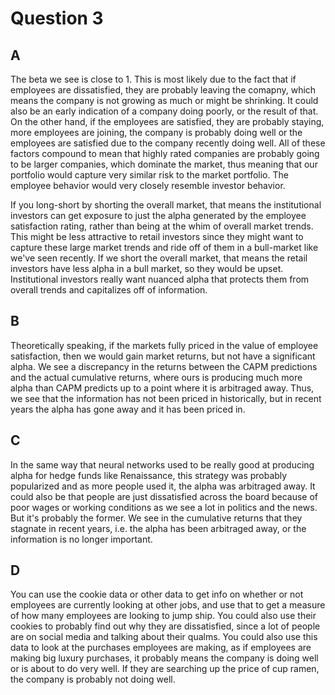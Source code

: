 # Question 3
## A
The beta we see is close to 1. This is most likely due to the fact that if employees are dissatisfied, they are probably leaving the comapny, which means the company is not growing as much or might be shrinking. It could also be an early indication of a company doing poorly, or the result of that. On the other hand, if the employees are satisfied, they are probably staying, more employees are joining, the company is probably doing well or the employees are satisfied due to the company recently doing well. All of these factors compound to mean that highly rated companies are probably going to be larger companies, which dominate the market, thus meaning that our portfolio would capture very similar risk to the market portfolio. The employee behavior would very closely resemble investor behavior.

If you long-short by shorting the overall market, that means the institutional investors can get exposure to just the alpha generated by the employee satisfaction rating, rather than being at the whim of overall market trends. This might be less attractive to retail investors since they might want to capture these large market trends and ride off of them in a bull-market like we've seen recently. If we short the overall market, that means the retail investors have less alpha in a bull market, so they would be upset. Institutional investors really want nuanced alpha that protects them from overall trends and capitalizes off of information. 

## B
Theoretically speaking, if the markets fully priced in the value of employee satisfaction, then we would gain market returns, but not have a significant alpha. We see a discrepancy in the returns between the CAPM predictions and the actual cumulative returns, where ours is producing much more alpha than CAPM predicts up to a point where it is arbitraged away. Thus, we see that the information has not been priced in historically, but in recent years the alpha has gone away and it has been priced in.

## C
In the same way that neural networks used to be really good at producing alpha for hedge funds like Renaissance, this strategy was probably popularized and as more people used it, the alpha was arbitraged away. It could also be that people are just dissatisfied across the board because of poor wages or working conditions as we see a lot in politics and the news. But it's probably the former. We see in the cumulative returns that they stagnate in recent years, i.e. the alpha has been arbitraged away, or the information is no longer important.

## D
You can use the cookie data or other data to get info on whether or not employees are currently looking at other jobs, and use that to get a measure of how many employees are looking to jump ship. You could also use their cookies to probably find out why they are dissatisfied, since a lot of people are on social media and talking about their qualms. You could also use this data to look at the purchases employees are making, as if employees are making big luxury purchases, it probably means the company is doing well or is about to do very well. If they are searching up the price of cup ramen, the company is probably not doing well.